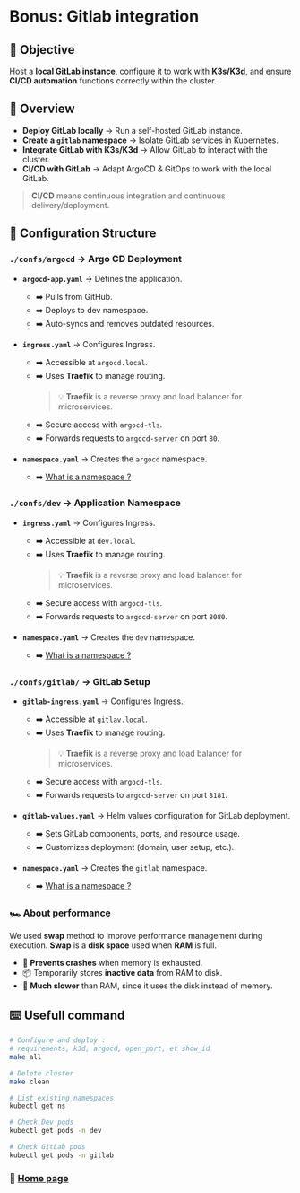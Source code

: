 # Bonus: Gitlab integration

## 🎯 Objective

Host a **local GitLab instance**, configure it to work with **K3s/K3d**, and ensure **CI/CD automation** functions correctly within the cluster.  

## 📑 Overview  

- **Deploy GitLab locally** → Run a self-hosted GitLab instance.  
- **Create a `gitlab` namespace** → Isolate GitLab services in Kubernetes.  
- **Integrate GitLab with K3s/K3d** → Allow GitLab to interact with the cluster.  
- **CI/CD with GitLab** → Adapt ArgoCD & GitOps to work with the local GitLab. 

> **CI/CD** means continuous integration and continuous delivery/deployment.  

## 📂 Configuration Structure  

### `./confs/argocd` → Argo CD Deployment  
- **`argocd-app.yaml`** → Defines the application.  
	- ➡️ Pulls from GitHub.  
	- ➡️ Deploys to dev namespace.  
	- ➡️ Auto-syncs and removes outdated resources.  

- **`ingress.yaml`** → Configures Ingress.  
	- ➡️ Accessible at `argocd.local`.
	- ➡️ Uses **Traefik** to manage routing.
		> 💡 **Traefik** is a reverse proxy and load balancer for microservices.
	- ➡️ Secure access with `argocd-tls`.
	- ➡️ Forwards requests to `argocd-server` on port `80`.  

- **`namespace.yaml`** → Creates the `argocd` namespace.  
	- ➡️ [What is a namespace ?](#what-is-a-namespace)  

### `./confs/dev` → Application Namespace  
- **`ingress.yaml`** → Configures Ingress. 
	- ➡️ Accessible at `dev.local`.
	- ➡️ Uses **Traefik** to manage routing.
		> 💡 **Traefik** is a reverse proxy and load balancer for microservices.
	- ➡️ Secure access with `argocd-tls`.
	- ➡️ Forwards requests to `argocd-server` on port `8080`.   

- **`namespace.yaml`** → Creates the `dev` namespace.  
	- ➡️ [What is a namespace ?](#what-is-a-namespace)  

### `./confs/gitlab/` → **GitLab Setup**  
- **`gitlab-ingress.yaml`** → Configures Ingress.  
	- ➡️ Accessible at `gitlav.local`.
	- ➡️ Uses **Traefik** to manage routing.
		> 💡 **Traefik** is a reverse proxy and load balancer for microservices.
	- ➡️ Secure access with `argocd-tls`.
	- ➡️ Forwards requests to `argocd-server` on port `8181`.  

- **`gitlab-values.yaml`** → Helm values configuration for GitLab deployment.  
	- ➡️ Sets GitLab components, ports, and resource usage.  
	- ➡️ Customizes deployment (domain, user setup, etc.).  

- **`namespace.yaml`** → Creates the `gitlab` namespace.
	- ➡️ [What is a namespace ?](#what-is-a-namespace)  

### 🏎️ About performance

We used **swap** method to improve performance management during execution.
**Swap** is a **disk space** used when **RAM** is full.

- 🛑 **Prevents crashes** when memory is exhausted.  
- 📦 Temporarily stores **inactive data** from RAM to disk.  
- 🐢 **Much slower** than RAM, since it uses the disk instead of memory.  

## ⌨️ Usefull command

```sh
# Configure and deploy :
# requirements, k3d, argocd, open_port, et show_id
make all 

# Delete cluster
make clean

# List existing namespaces
kubectl get ns

# Check Dev pods
kubectl get pods -n dev

# Check GitLab pods  
kubectl get pods -n gitlab  
```

### 📖 [Home page](https://github.com/vkerob/Inception-of-Things#readme)
